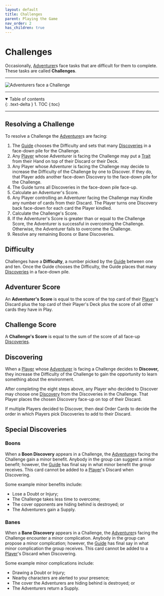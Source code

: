 ```yaml
---
layout: default
title: Challenges
parent: Playing the Game
nav_order: 2
has_children: true
---
```



# Challenges

Occasionally, [Adventurer](https://plerpsandplerps.github.io/Sprouting-Tales/docs/Introduction/Basics.html#player-and-adventurer)s face tasks that are difficult for them to complete. These tasks are called **Challenges**.

---

<img src="https://plerpsandplerps.github.io/Sprouting-Tales/artwork/Art_Challenge.png" alt="Adventurers face a Challenge">

---

<details open markdown="block">
  <summary>
    Table of contents
  </summary>
  {: .text-delta }
1. TOC
{:toc}
</details>

---

## Resolving a Challenge

To resolve a Challenge the [Adventurer](https://plerpsandplerps.github.io/Sprouting-Tales/docs/Introduction/Basics.html#player-and-adventurer)s are facing:
1. The [Guide](https://plerpsandplerps.github.io/Sprouting-Tales/docs/Introduction/Basics.html#guide) chooses the Difficulty and sets that many [Discoveries](https://plerpsandplerps.github.io/Sprouting-Tales/docs/Playing%20the%20Game/Card%20Types/Discoveries.html) in a face-down pile for the Challenge. 
2. Any [Player](https://plerpsandplerps.github.io/Sprouting-Tales/docs/Introduction/Basics.html#player-and-adventurer) whose Adventurer is facing the Challenge may put a [Trait](https://plerpsandplerps.github.io/Sprouting-Tales/docs/Playing%20the%20Game/Card%20Types/Traits.html) from their Hand on top of their Discard or their Deck.
2. Any Player whose Adventurer is facing the Challenge may decide to increase the Difficulty of the Challenge by one to Discover. If they do, that Player adds another face-down Discovery to the face-down pile for the Challenge.
3. The Guide turns all Discoveries in the face-down pile face-up.
4. Calculate an Adventurer's Score. 
6. Any Player controlling an Adventurer facing the Challenge may Kindle any number of cards from their Discard. The Player turns one Discovery back face-down for each card the Player kindled.
7. Calculate the Challenge's Score.
8. If the Adventurer's Score is greater than or equal to the Challenge Score, the Adventurer is successful in overcoming the Challenge. Otherwise, the Adventurer fails to overcome the Challenge. 
9. Resolve any remaining Boons or Bane Discoveries. 

## Difficulty

Challenges have a **Difficulty**, a number picked by the [Guide](https://plerpsandplerps.github.io/Sprouting-Tales/docs/Introduction/Basics.html#guide) between one and ten. Once the Guide chooses the Difficulty, the Guide places that many [Discoveries](https://plerpsandplerps.github.io/Sprouting-Tales/docs/Playing%20the%20Game/Card%20Types/Discoveries.html) in a face-down pile. 

## Adventurer Score

An **Adventurer's Score** is equal to the score of the top card of their [Player](https://plerpsandplerps.github.io/Sprouting-Tales/docs/Introduction/Basics.html#player-and-adventurer)'s Discard plus the top card of their Player's Deck plus the score of all other cards they have in Play. 

## Challenge Score

A **Challenge's Score** is equal to the sum of the score of all face-up [Discoveries](https://plerpsandplerps.github.io/Sprouting-Tales/docs/Playing%20the%20Game/Card%20Types/Discoveries.html).

## Discovering

When a [Player](https://plerpsandplerps.github.io/Sprouting-Tales/docs/Introduction/Basics.html#player-and-adventurer) whose [Adventurer](https://plerpsandplerps.github.io/Sprouting-Tales/docs/Introduction/Basics.html#player-and-adventurer) is facing a Challenge decides to **Discover,** they increase the Difficulty of the Challenge to gain the opportunity to learn something about the environment. 

After completing the eight steps above, any Player who decided to Discover may choose one [Discovery](https://plerpsandplerps.github.io/Sprouting-Tales/docs/Playing%20the%20Game/Card%20Types/Discoveries.html) from the Discoveries in the Challenge. That Player places the chosen Discovery face-up on top of their Discard. 

If multiple Players decided to Discover, then deal Order Cards to decide the order in which Players pick Discoveries to add to their Discard. 

## Special Discoveries

### Boons

When a **Boon Discovery** appears in a Challenge, the [Adventurer](https://plerpsandplerps.github.io/Sprouting-Tales/docs/Introduction/Basics.html#player-and-adventurer)s facing the Challenge gain a minor benefit. Anybody in the group can suggest a minor benefit; however, the [Guide](https://plerpsandplerps.github.io/Sprouting-Tales/docs/Introduction/Basics.html#guide) has final say in what minor benefit the group receives. This card cannot be added to a [Player](https://plerpsandplerps.github.io/Sprouting-Tales/docs/Introduction/Basics.html#player-and-adventurer)'s Discard when Discovering. 

Some example minor benefits include:
- Lose a Doubt or Injury; 
- The Challenge takes less time to overcome;
- The cover opponents are hiding behind is destroyed; or
- The Adventurers gain a Supply. 

### Banes

When a **Bane Discovery** appears in a Challenge, the [Adventurer](https://plerpsandplerps.github.io/Sprouting-Tales/docs/Introduction/Basics.html#player-and-adventurer)s facing the Challenge encounter a minor complication. Anybody in the group can propose a minor complication; however, the [Guide](https://plerpsandplerps.github.io/Sprouting-Tales/docs/Introduction/Basics.html#guide) has final say in what minor complication the group receives. This card cannot be added to a [Player](https://plerpsandplerps.github.io/Sprouting-Tales/docs/Introduction/Basics.html#player-and-adventurer)'s Discard when Discovering. 

Some example minor complications include: 
- Drawing a Doubt or Injury;
- Nearby characters are alerted to your presence;
- The cover the Adventurers are hiding behind is destroyed; or
- The Adventurers return a Supply. 

<!-- 

## Example Challenge Resolution

-->
